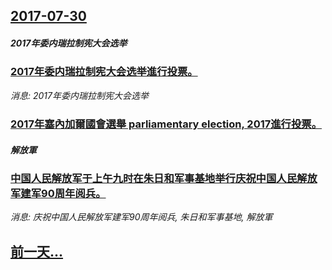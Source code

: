 ## [2017-07-30](/news/2017/07/30/index.md)

##### 2017年委内瑞拉制宪大会选举
### [2017年委内瑞拉制宪大会选举進行投票。 ](/news/2017/07/30/2017年委内瑞拉制宪大会选举進行投票.md)
_消息: 2017年委内瑞拉制宪大会选举_

##### 
### [2017年塞內加爾國會選舉 parliamentary election, 2017進行投票。 ](/news/2017/07/30/2017年塞內加爾國會選舉-parliamentary-election-2017進行投票.md)
##### 解放軍
### [中国人民解放军于上午九时在朱日和军事基地举行庆祝中国人民解放军建军90周年阅兵。](/news/2017/07/30/中国人民解放军于上午九时在朱日和军事基地举行庆祝中国人民解放军建军90周年阅兵.md)
_消息: 庆祝中国人民解放军建军90周年阅兵, 朱日和军事基地, 解放軍_

## [前一天...](/news/2017/07/28/index.md)


